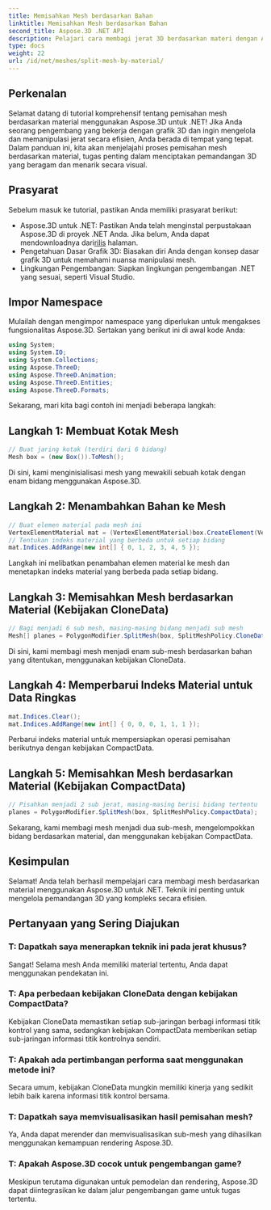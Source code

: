 ```yaml
---
title: Memisahkan Mesh berdasarkan Bahan
linktitle: Memisahkan Mesh berdasarkan Bahan
second_title: Aspose.3D .NET API
description: Pelajari cara membagi jerat 3D berdasarkan materi dengan Aspose.3D untuk .NET. Meningkatkan organisasi dan efisiensi adegan. Panduan langkah demi langkah untuk pengembang.
type: docs
weight: 22
url: /id/net/meshes/split-mesh-by-material/
---
```

## Perkenalan
Selamat datang di tutorial komprehensif tentang pemisahan mesh berdasarkan material menggunakan Aspose.3D untuk .NET! Jika Anda seorang pengembang yang bekerja dengan grafik 3D dan ingin mengelola dan memanipulasi jerat secara efisien, Anda berada di tempat yang tepat. Dalam panduan ini, kita akan menjelajahi proses pemisahan mesh berdasarkan material, tugas penting dalam menciptakan pemandangan 3D yang beragam dan menarik secara visual.
## Prasyarat
Sebelum masuk ke tutorial, pastikan Anda memiliki prasyarat berikut:
-  Aspose.3D untuk .NET: Pastikan Anda telah menginstal perpustakaan Aspose.3D di proyek .NET Anda. Jika belum, Anda dapat mendownloadnya dari[rilis](https://releases.aspose.com/3d/net/) halaman.
- Pengetahuan Dasar Grafik 3D: Biasakan diri Anda dengan konsep dasar grafik 3D untuk memahami nuansa manipulasi mesh.
- Lingkungan Pengembangan: Siapkan lingkungan pengembangan .NET yang sesuai, seperti Visual Studio.
## Impor Namespace
Mulailah dengan mengimpor namespace yang diperlukan untuk mengakses fungsionalitas Aspose.3D. Sertakan yang berikut ini di awal kode Anda:
```csharp
using System;
using System.IO;
using System.Collections;
using Aspose.ThreeD;
using Aspose.ThreeD.Animation;
using Aspose.ThreeD.Entities;
using Aspose.ThreeD.Formats;
```
Sekarang, mari kita bagi contoh ini menjadi beberapa langkah:
## Langkah 1: Membuat Kotak Mesh
```csharp
// Buat jaring kotak (terdiri dari 6 bidang)
Mesh box = (new Box()).ToMesh();
```
Di sini, kami menginisialisasi mesh yang mewakili sebuah kotak dengan enam bidang menggunakan Aspose.3D.
## Langkah 2: Menambahkan Bahan ke Mesh
```csharp
// Buat elemen material pada mesh ini
VertexElementMaterial mat = (VertexElementMaterial)box.CreateElement(VertexElementType.Material, MappingMode.Polygon, ReferenceMode.Index);
// Tentukan indeks material yang berbeda untuk setiap bidang
mat.Indices.AddRange(new int[] { 0, 1, 2, 3, 4, 5 });
```
Langkah ini melibatkan penambahan elemen material ke mesh dan menetapkan indeks material yang berbeda pada setiap bidang.
## Langkah 3: Memisahkan Mesh berdasarkan Material (Kebijakan CloneData)
```csharp
// Bagi menjadi 6 sub mesh, masing-masing bidang menjadi sub mesh
Mesh[] planes = PolygonModifier.SplitMesh(box, SplitMeshPolicy.CloneData);
```
Di sini, kami membagi mesh menjadi enam sub-mesh berdasarkan bahan yang ditentukan, menggunakan kebijakan CloneData.
## Langkah 4: Memperbarui Indeks Material untuk Data Ringkas
```csharp
mat.Indices.Clear();
mat.Indices.AddRange(new int[] { 0, 0, 0, 1, 1, 1 });
```
Perbarui indeks material untuk mempersiapkan operasi pemisahan berikutnya dengan kebijakan CompactData.
## Langkah 5: Memisahkan Mesh berdasarkan Material (Kebijakan CompactData)
```csharp
// Pisahkan menjadi 2 sub jerat, masing-masing berisi bidang tertentu
planes = PolygonModifier.SplitMesh(box, SplitMeshPolicy.CompactData);
```
Sekarang, kami membagi mesh menjadi dua sub-mesh, mengelompokkan bidang berdasarkan material, dan menggunakan kebijakan CompactData.
## Kesimpulan
Selamat! Anda telah berhasil mempelajari cara membagi mesh berdasarkan material menggunakan Aspose.3D untuk .NET. Teknik ini penting untuk mengelola pemandangan 3D yang kompleks secara efisien.
## Pertanyaan yang Sering Diajukan
### T: Dapatkah saya menerapkan teknik ini pada jerat khusus?
Sangat! Selama mesh Anda memiliki material tertentu, Anda dapat menggunakan pendekatan ini.
### T: Apa perbedaan kebijakan CloneData dengan kebijakan CompactData?
Kebijakan CloneData memastikan setiap sub-jaringan berbagi informasi titik kontrol yang sama, sedangkan kebijakan CompactData memberikan setiap sub-jaringan informasi titik kontrolnya sendiri.
### T: Apakah ada pertimbangan performa saat menggunakan metode ini?
Secara umum, kebijakan CloneData mungkin memiliki kinerja yang sedikit lebih baik karena informasi titik kontrol bersama.
### T: Dapatkah saya memvisualisasikan hasil pemisahan mesh?
Ya, Anda dapat merender dan memvisualisasikan sub-mesh yang dihasilkan menggunakan kemampuan rendering Aspose.3D.
### T: Apakah Aspose.3D cocok untuk pengembangan game?
Meskipun terutama digunakan untuk pemodelan dan rendering, Aspose.3D dapat diintegrasikan ke dalam jalur pengembangan game untuk tugas tertentu.